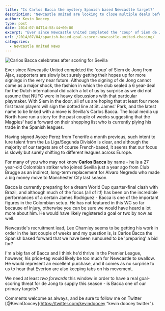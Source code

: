 ```yaml
---
title: "Is Carlos Bacca the mystery Spanish based Newcastle target?"
description: "Newcastle United are looking to close multiple deals before pre-season kick-offs and Tyne Time asks whether Sevilla's Carlos Bacca is a primary target."
author: Kevin Doocey
type: post
date: 2014-07-04T14:58:44+00:00
excerpt: "Ever since Newcastle United completed the 'coup' of Siem de Jong from Ajax, supporters are slowly but surely getting their hopes up for more signings in the very near future. Although the signing.."
url: /2014/07/04/spanish-based-goal-scorer-newcastle-united-chasing/
categories:
  - Newcastle United News
---
```


![Carlos Bacca celebrates after scoring for Sevilla](https://www.tynetime.com/wp-content/uploads/2014/07/Carlos-Bacca-Sevilla.jpg "Bacca - Linked with move to Premier League with NUFC and Everton interested")

Ever since Newcastle United completed the 'coup' of Siem de Jong from Ajax, supporters are slowly but surely getting their hopes up for more signings in the very near future. Although the signing of de Jong cannot come as a major shock, the fashion in which the club sealed a 6 year-deal for the Dutch international did catch a lot of us by surprise as we did not assume that NUFC were in heavy discussions with that particular playmaker. With Siem in the door, all of us are hoping that at least four more first team players will sign the dotted line at St. James' Park, and the latest name to be linked with a move is Sevilla's Carlos Bacca. The local media up North have run a story for the past couple of weeks suggesting that the Magpies' had a forward on their shopping list who is currently plying his trade in the Spanish leagues.

Having signed Ayoze Perez from Tenerife a month previous, such intent to lure talent from the La Liga/Segunda División is clear, and although the majority of our targets are of course French-based, it seems that our focus is slowly but surely shifting to different leagues across Europe.

For many of you who may not know **Carlos Bacca** by name - he is a 27 year-old Colombian striker who joined Sevilla just a year ago from Club Brugge as an indirect, long-term replacement for Alvaro Negredo who made a big money move to Manchester City last season.

Bacca is currently preparing for a dream World Cup quarter-final clash with Brazil, and although much of the focus (all of it!) has been on the incredible performances of a certain James Rodriguez - Bacca is one of the important figures in the Colombian setup. He has not featured in this WC so far because of injury, otherwise you can be sure we would have heard a lot more about him. He would have likely registered a goal or two by now as well.

Newcastle's recruitment lead, Lee Charnley seems to be getting his work in order in the last couple of weeks and my question is, is Carlos Bacca the Spanish based forward that we have been rumoured to be 'preparing' a bid for?

I'm a big fan of Bacca and I think he'd thrive in the Premier League, however, his price-tag would likely be too much for Newcastle to swallow. He would represent an excellent purchase, and it comes as no surprise to us to hear that Everton are also keeping tabs on his movement.

We need at least *two forwards* this window in order to have a real goal-scoring threat for de Jong to supply this season - is Bacca one of our primary targets?

Comments welcome as always, and be sure to follow me on Twitter [@KevinDoocey](https://twitter.com/kevindoocey “kevin doocey twitter").
